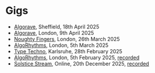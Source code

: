 # Gigs

- [Algorave](https://patternclub.org/events/algorave-sheffield/), Sheffield, 18th April 2025
- [Algorave](https://ra.co/events/2108876), London, 9th April 2025
- [Noughty Fingers](https://substack.com/@noughtyfingers), London, 26th March 2025
- [AlgoRhythms](https://lu.ma/35xf6hly), London, 5th March 2025
- [Type Techno](https://toplap-ka.de/events/type-techno-2025-02-28), Karlsruhe, 28th February 2025
- [AlgoRhythms](https://lu.ma/z75ou3z0), London, 5th February 2025, [recorded](https://youtu.be/mKE-aMVR0E4)
- [Solstice Stream](https://eulerroom.com/), Online, 20th December 2025, [recorded](https://youtu.be/VNqsIyCejOc?si=j1ZZoe_ziJj1_GaW)
